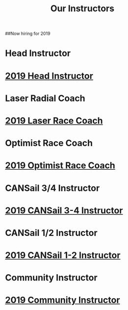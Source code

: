 ﻿---
layout: page
title: Our Instructors
permalink: /our-instructors/
---

##Now hiring for 2019

# Head Instructor

<h1><a href="/assets/job-postings/2019-EYC-Head-Coach.pdf">2019 Head Instructor</a></h1>

# Laser Radial Coach
<h1><a href="/assets/job-postings/2019-EYC-Laser-Race-Coach.pdf">2019 Laser Race Coach</a></h1>

# Optimist Race Coach
<h1><a href="/assets/job-postings/2018-EYC-Optimist Race-Coach.pdf">2019 Optimist Race Coach</a></h1>

# CANSail 3/4 Instructor
<h1><a href="/assets/job-postings/2019-EYC-CANSail-3-4-Instructor.pdf">2019 CANSail 3-4 Instructor</a></h1>

# CANSail 1/2 Instructor
<h1><a href="/assets/job-postings/2019-EYC-CANSail-1-2-Instructor.pdf">2019 CANSail 1-2 Instructor</a></h1>

# Community Instructor
<h1><a href="/assets/job-postings/2018-EYC-Community-Instructor.pdf">2019 Community Instructor</a></h1>

